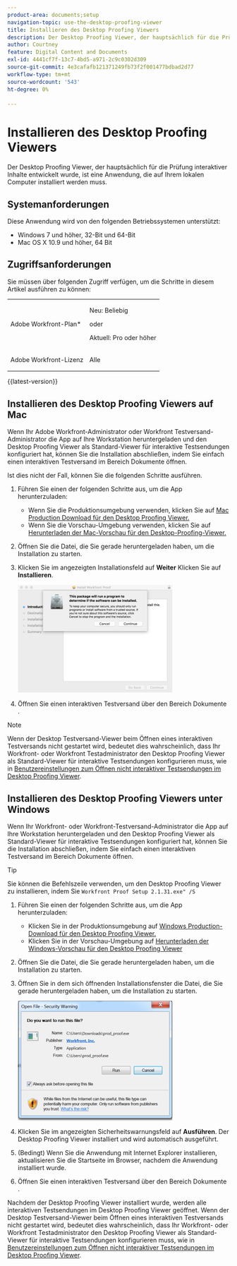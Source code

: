 ```yaml
---
product-area: documents;setup
navigation-topic: use-the-desktop-proofing-viewer
title: Installieren des Desktop Proofing Viewers
description: Der Desktop Proofing Viewer, der hauptsächlich für die Prüfung interaktiver Inhalte entwickelt wurde, ist eine Anwendung, die auf Ihrem lokalen Computer installiert werden muss.
author: Courtney
feature: Digital Content and Documents
exl-id: 4441cf7f-13c7-4bd5-a971-2c9c0302d309
source-git-commit: 4e3cafafb121371249fb73f2f001477bdbad2d77
workflow-type: tm+mt
source-wordcount: '543'
ht-degree: 0%

---
```


# Installieren des Desktop Proofing Viewers

<!--Audited: 12/2023-->

Der Desktop Proofing Viewer, der hauptsächlich für die Prüfung interaktiver Inhalte entwickelt wurde, ist eine Anwendung, die auf Ihrem lokalen Computer installiert werden muss.

## Systemanforderungen

Diese Anwendung wird von den folgenden Betriebssystemen unterstützt:

* Windows 7 und höher, 32-Bit und 64-Bit
* Mac OS X 10.9 und höher, 64 Bit

## Zugriffsanforderungen

Sie müssen über folgenden Zugriff verfügen, um die Schritte in diesem Artikel ausführen zu können:

<table style="table-layout:auto"> 
 <col> 
 <col> 
 <tbody> 
  <tr> 
   <td role="rowheader">Adobe Workfront-Plan*</td> 
   <td> <p>Neu: Beliebig</p> <p>oder</p> <p>Aktuell: Pro oder höher</p> </td> 
  </tr> 
  <tr> 
   <td role="rowheader">Adobe Workfront-Lizenz</td> 
   <td> <p>Alle</p></td> 
  </tr> 
 </tbody> 
</table>

{{latest-version}}

## Installieren des Desktop Proofing Viewers auf Mac

Wenn Ihr Adobe Workfront-Administrator oder Workfront Testversand-Administrator die App auf Ihre Workstation heruntergeladen und den Desktop Proofing Viewer als Standard-Viewer für interaktive Testsendungen konfiguriert hat, können Sie die Installation abschließen, indem Sie einfach einen interaktiven Testversand im Bereich Dokumente öffnen.

Ist dies nicht der Fall, können Sie die folgenden Schritte ausführen.

1. Führen Sie einen der folgenden Schritte aus, um die App herunterzuladen:

   * Wenn Sie die Produktionsumgebung verwenden, klicken Sie auf [Mac Production Download für den Desktop Proofing Viewer.](https://assets.proofhq.com/nativeviewer/desktop_viewer/Workfront+Proof-2.1.32.pkg)
   * Wenn Sie die Vorschau-Umgebung verwenden, klicken Sie auf [Herunterladen der Mac-Vorschau für den Desktop-Proofing-Viewer.](https://assets.preview.proofhq.com/nativeviewer/desktop_viewer/Workfront+Proof+Preview-2.1.32.pkg)

1. Öffnen Sie die Datei, die Sie gerade heruntergeladen haben, um die Installation zu starten.
1. Klicken Sie im angezeigten Installationsfeld auf **Weiter** Klicken Sie auf **Installieren**.

   ![0000776.png](assets/00000776-350x244.png)

1. Öffnen Sie einen interaktiven Testversand über den Bereich Dokumente .

>[!NOTE]
>
>Wenn der Desktop Testversand-Viewer beim Öffnen eines interaktiven Testversands nicht gestartet wird, bedeutet dies wahrscheinlich, dass Ihr Workfront- oder Workfront Testadministrator den Desktop Proofing Viewer als Standard-Viewer für interaktive Testsendungen konfigurieren muss, wie in [Benutzereinstellungen zum Öffnen nicht interaktiver Testsendungen im Desktop Proofing Viewer](../../../workfront-proof/wp-work-proofsfiles/review-proofs-dpv/destop-proofing-viewer.md#user-setting-for-opening-non-interactive-proofs-in-the-desktop-proofing-viewer).

## Installieren des Desktop Proofing Viewers unter Windows

Wenn Ihr Workfront- oder Workfront-Testversand-Administrator die App auf Ihre Workstation heruntergeladen und den Desktop Proofing Viewer als Standard-Viewer für interaktive Testsendungen konfiguriert hat, können Sie die Installation abschließen, indem Sie einfach einen interaktiven Testversand im Bereich Dokumente öffnen.

>[!TIP]
>
>Sie können die Befehlszeile verwenden, um den Desktop Proofing Viewer zu installieren, indem Sie `Workfront Proof Setup 2.1.31.exe" /S`

1. Führen Sie einen der folgenden Schritte aus, um die App herunterzuladen:

   * Klicken Sie in der Produktionsumgebung auf [Windows Production-Download für den Desktop Proofing Viewer.](https://assets.proofhq.com/nativeviewer/desktop_viewer/Workfront+Proof+Setup+2.1.32.exe)
   * Klicken Sie in der Vorschau-Umgebung auf [Herunterladen der Windows-Vorschau für den Desktop Proofing Viewer](https://assets.preview.proofhq.com/nativeviewer/desktop_viewer/Workfront+Proof+Preview+Setup+2.1.32.exe)

1. Öffnen Sie die Datei, die Sie gerade heruntergeladen haben, um die Installation zu starten.
1. Öffnen Sie in dem sich öffnenden Installationsfenster die Datei, die Sie gerade heruntergeladen haben, um die Installation zu starten.

   ![screen_shot_2018-05-02_at_10.56.55_AM.png](assets/screen-shot-2018-05-02-at-10.56.55-am-350x271.png)

1. Klicken Sie im angezeigten Sicherheitswarnungsfeld auf **Ausführen**. Der Desktop Proofing Viewer installiert und wird automatisch ausgeführt.
1. (Bedingt) Wenn Sie die Anwendung mit Internet Explorer installieren, aktualisieren Sie die Startseite im Browser, nachdem die Anwendung installiert wurde.
1. Öffnen Sie einen interaktiven Testversand über den Bereich Dokumente .

Nachdem der Desktop Proofing Viewer installiert wurde, werden alle interaktiven Testsendungen im Desktop Proofing Viewer geöffnet. Wenn der Desktop Testversand-Viewer beim Öffnen eines interaktiven Testversands nicht gestartet wird, bedeutet dies wahrscheinlich, dass Ihr Workfront- oder Workfront Testadministrator den Desktop Proofing Viewer als Standard-Viewer für interaktive Testsendungen konfigurieren muss, wie in [Benutzereinstellungen zum Öffnen nicht interaktiver Testsendungen im Desktop Proofing Viewer](../../../workfront-proof/wp-work-proofsfiles/review-proofs-dpv/destop-proofing-viewer.md#user-setting-for-launching-non-interactive-proofs).
